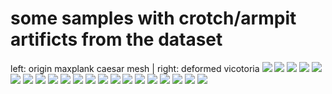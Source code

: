 
# some samples with crotch/armpit artificts from the dataset
left: origin maxplank caesar mesh | right: deformed vicotoria
![](.caesar_victoria_dataset_images/0d249d7e.png)
![](.caesar_victoria_dataset_images/a46f7955.png)
![](.caesar_victoria_dataset_images/7f4676a8.png)
![](.caesar_victoria_dataset_images/93d22ede.png)
![](.caesar_victoria_dataset_images/94b42ad6.png)
![](.caesar_victoria_dataset_images/5065a79e.png)
![](.caesar_victoria_dataset_images/2ad4d93b.png)
![](.caesar_victoria_dataset_images/a5f76b1b.png)
![](.caesar_victoria_dataset_images/57923950.png)
![](.caesar_victoria_dataset_images/1a3fc778.png)
![](.caesar_victoria_dataset_images/cebd5310.png)
![](.caesar_victoria_dataset_images/922c15e1.png)
![](.caesar_victoria_dataset_images/47913a61.png)
![](.caesar_victoria_dataset_images/7d45e5b8.png)
![](.caesar_victoria_dataset_images/5303e495.png)
![](.caesar_victoria_dataset_images/d531fb45.png)
![](.caesar_victoria_dataset_images/e87b0ccf.png)
![](.caesar_victoria_dataset_images/ec4c9a0b.png)
![](.caesar_victoria_dataset_images/251304c8.png)
![](.caesar_victoria_dataset_images/bf03b9c7.png)
![](.caesar_victoria_dataset_images/4a4bddac.png)

